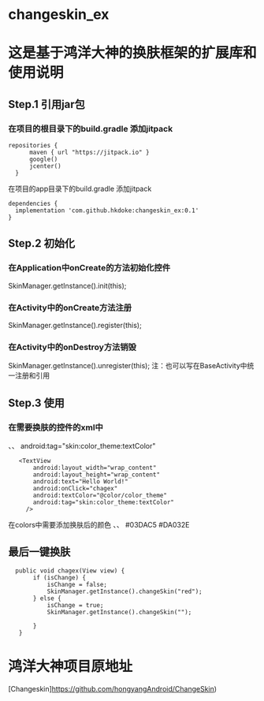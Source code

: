 # changeskin_ex

这是基于鸿洋大神的换肤框架的扩展库和使用说明
===
## Step.1 引用jar包
 ### 在项目的根目录下的build.gradle 添加jitpack
  ```  
 repositories {
        maven { url "https://jitpack.io" }
        google()
        jcenter()
    }
  ```  
 在项目的app目录下的build.gradle 添加jitpack   
 ```  
 dependencies {
   implementation 'com.github.hkdoke:changeskin_ex:0.1'
} 
```  

## Step.2 初始化
### 在Application中onCreate的方法初始化控件
  SkinManager.getInstance().init(this);
### 在Activity中的onCreate方法注册
 SkinManager.getInstance().register(this);
### 在Activity中的onDestroy方法销毁
  SkinManager.getInstance().unregister(this);
   注：也可以写在BaseActivity中统一注册和引用
   
## Step.3 使用
 ### 在需要换肤的控件的xml中
 、、
  android:tag="skin:color_theme:textColor"

 ```  
    <TextView
        android:layout_width="wrap_content"
        android:layout_height="wrap_content"
        android:text="Hello World!"
        android:onClick="chagex"
        android:textColor="@color/color_theme"
        android:tag="skin:color_theme:textColor"
      />
 ```  
在colors中需要添加换肤后的颜色
、、
  <color name="color_theme">#03DAC5</color>
  <color name="color_theme_red">#DA032E</color>      

## 最后一键换肤
 ```  
   public void chagex(View view) {
        if (isChange) {
            isChange = false;
            SkinManager.getInstance().changeSkin("red");
        } else {
            isChange = true;
            SkinManager.getInstance().changeSkin("");

        }
    }  
 ```  
 # 鸿洋大神项目原地址
 [Changeskin]https://github.com/hongyangAndroid/ChangeSkin)

